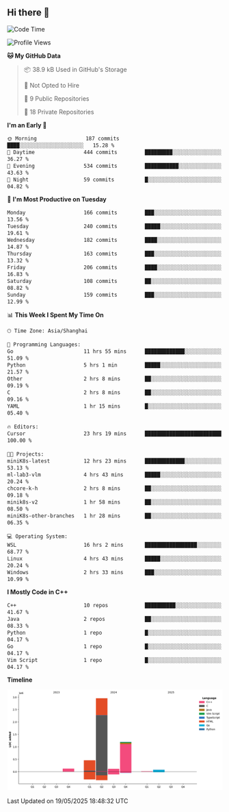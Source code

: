 ## Hi there 👋

<!--  ![Top Langs](https://github-readme-stats.vercel.app/api/top-langs/?username=ScottZhang812) -->

<!--START_SECTION:waka-->
![Code Time](http://img.shields.io/badge/Code%20Time-36%20hrs%2013%20mins-blue)

![Profile Views](http://img.shields.io/badge/Profile%20Views-43-blue)

**🐱 My GitHub Data** 

> 📦 38.9 kB Used in GitHub's Storage 
 > 
> 🚫 Not Opted to Hire
 > 
> 📜 9 Public Repositories 
 > 
> 🔑 18 Private Repositories 
 > 
**I'm an Early 🐤** 

```text
🌞 Morning                187 commits         ████░░░░░░░░░░░░░░░░░░░░░   15.28 % 
🌆 Daytime                444 commits         █████████░░░░░░░░░░░░░░░░   36.27 % 
🌃 Evening                534 commits         ███████████░░░░░░░░░░░░░░   43.63 % 
🌙 Night                  59 commits          █░░░░░░░░░░░░░░░░░░░░░░░░   04.82 % 
```
📅 **I'm Most Productive on Tuesday** 

```text
Monday                   166 commits         ███░░░░░░░░░░░░░░░░░░░░░░   13.56 % 
Tuesday                  240 commits         █████░░░░░░░░░░░░░░░░░░░░   19.61 % 
Wednesday                182 commits         ████░░░░░░░░░░░░░░░░░░░░░   14.87 % 
Thursday                 163 commits         ███░░░░░░░░░░░░░░░░░░░░░░   13.32 % 
Friday                   206 commits         ████░░░░░░░░░░░░░░░░░░░░░   16.83 % 
Saturday                 108 commits         ██░░░░░░░░░░░░░░░░░░░░░░░   08.82 % 
Sunday                   159 commits         ███░░░░░░░░░░░░░░░░░░░░░░   12.99 % 
```


📊 **This Week I Spent My Time On** 

```text
🕑︎ Time Zone: Asia/Shanghai

💬 Programming Languages: 
Go                       11 hrs 55 mins      █████████████░░░░░░░░░░░░   51.09 % 
Python                   5 hrs 1 min         █████░░░░░░░░░░░░░░░░░░░░   21.57 % 
Other                    2 hrs 8 mins        ██░░░░░░░░░░░░░░░░░░░░░░░   09.19 % 
C                        2 hrs 8 mins        ██░░░░░░░░░░░░░░░░░░░░░░░   09.16 % 
YAML                     1 hr 15 mins        █░░░░░░░░░░░░░░░░░░░░░░░░   05.40 % 

🔥 Editors: 
Cursor                   23 hrs 19 mins      █████████████████████████   100.00 % 

🐱‍💻 Projects: 
miniK8s-latest           12 hrs 23 mins      █████████████░░░░░░░░░░░░   53.13 % 
ml-lab3-vlm              4 hrs 43 mins       █████░░░░░░░░░░░░░░░░░░░░   20.24 % 
chcore-k-h               2 hrs 8 mins        ██░░░░░░░░░░░░░░░░░░░░░░░   09.18 % 
minik8s-v2               1 hr 58 mins        ██░░░░░░░░░░░░░░░░░░░░░░░   08.50 % 
miniK8s-other-branches   1 hr 28 mins        ██░░░░░░░░░░░░░░░░░░░░░░░   06.35 % 

💻 Operating System: 
WSL                      16 hrs 2 mins       █████████████████░░░░░░░░   68.77 % 
Linux                    4 hrs 43 mins       █████░░░░░░░░░░░░░░░░░░░░   20.24 % 
Windows                  2 hrs 33 mins       ███░░░░░░░░░░░░░░░░░░░░░░   10.99 % 
```

**I Mostly Code in C++** 

```text
C++                      10 repos            ██████████░░░░░░░░░░░░░░░   41.67 % 
Java                     2 repos             ██░░░░░░░░░░░░░░░░░░░░░░░   08.33 % 
Python                   1 repo              █░░░░░░░░░░░░░░░░░░░░░░░░   04.17 % 
Go                       1 repo              █░░░░░░░░░░░░░░░░░░░░░░░░   04.17 % 
Vim Script               1 repo              █░░░░░░░░░░░░░░░░░░░░░░░░   04.17 % 
```



**Timeline**

![Lines of Code chart](https://raw.githubusercontent.com/ScottZhang812/ScottZhang812/main/assets/bar_graph.png)


 Last Updated on 19/05/2025 18:48:32 UTC
<!--END_SECTION:waka-->


<!--
**ScottZhang812/ScottZhang812** is a ✨ _special_ ✨ repository because its `README.md` (this file) appears on your GitHub profile.

Here are some ideas to get you started:

- 🔭 I’m currently working on ...
- 🌱 I’m currently learning ...
- 👯 I’m looking to collaborate on ...
- 🤔 I’m looking for help with ...
- 💬 Ask me about ...
- 📫 How to reach me: ...
- 😄 Pronouns: ...
- ⚡ Fun fact: ...
-->
